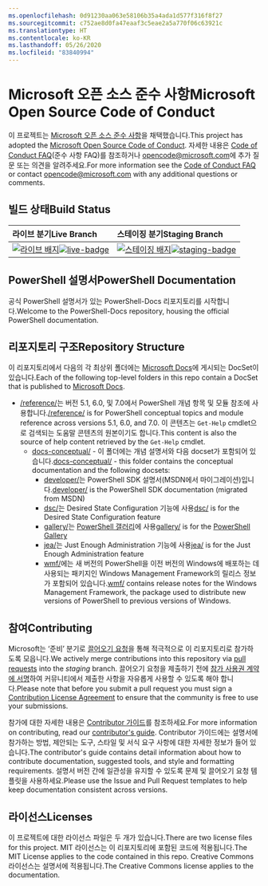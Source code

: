 ```yaml
---
ms.openlocfilehash: 0d91230aa063e58106b35a4ada1d577f316f8f27
ms.sourcegitcommit: c752ae8d0fa47eaaf3c5eae2a5a770f06c63921c
ms.translationtype: HT
ms.contentlocale: ko-KR
ms.lasthandoff: 05/26/2020
ms.locfileid: "83840994"
---
```

# <a name="microsoft-open-source-code-of-conduct"></a><span data-ttu-id="2f574-101">Microsoft 오픈 소스 준수 사항</span><span class="sxs-lookup"><span data-stu-id="2f574-101">Microsoft Open Source Code of Conduct</span></span>

<span data-ttu-id="2f574-102">이 프로젝트는 [Microsoft 오픈 소스 준수 사항](https://opensource.microsoft.com/codeofconduct/)을 채택했습니다.</span><span class="sxs-lookup"><span data-stu-id="2f574-102">This project has adopted the [Microsoft Open Source Code of Conduct](https://opensource.microsoft.com/codeofconduct/).</span></span> <span data-ttu-id="2f574-103">자세한 내용은 [Code of Conduct FAQ](https://opensource.microsoft.com/codeofconduct/faq/)(준수 사항 FAQ)를 참조하거나 [opencode@microsoft.com](mailto:opencode@microsoft.com)에 추가 질문 또는 의견을 알려주세요.</span><span class="sxs-lookup"><span data-stu-id="2f574-103">For more information see the [Code of Conduct FAQ](https://opensource.microsoft.com/codeofconduct/faq/) or contact [opencode@microsoft.com](mailto:opencode@microsoft.com) with any additional questions or comments.</span></span>

[라이브 배지]: https://powershell.visualstudio.com/PowerShell-Docs/_apis/build/status/PowerShell-Docs-CI?branchName=live
[live-badge]: https://powershell.visualstudio.com/PowerShell-Docs/_apis/build/status/PowerShell-Docs-CI?branchName=live
[스테이징 배지]: https://powershell.visualstudio.com/PowerShell-Docs/_apis/build/status/PowerShell-Docs-CI?branchName=staging
[staging-badge]: https://powershell.visualstudio.com/PowerShell-Docs/_apis/build/status/PowerShell-Docs-CI?branchName=staging

## <a name="build-status"></a><span data-ttu-id="2f574-106">빌드 상태</span><span class="sxs-lookup"><span data-stu-id="2f574-106">Build Status</span></span>

|          <span data-ttu-id="2f574-107">라이브 분기</span><span class="sxs-lookup"><span data-stu-id="2f574-107">Live Branch</span></span>          |           <span data-ttu-id="2f574-108">스테이징 분기</span><span class="sxs-lookup"><span data-stu-id="2f574-108">Staging Branch</span></span>            |
| :---------------------------- | :---------------------------------- |
| <span data-ttu-id="2f574-109">[![라이브 배지][]][라이브 배지]</span><span class="sxs-lookup"><span data-stu-id="2f574-109">[![live-badge][]][live-badge]</span></span> | <span data-ttu-id="2f574-110">[![스테이징 배지][]][스테이징 배지]</span><span class="sxs-lookup"><span data-stu-id="2f574-110">[![staging-badge][]][staging-badge]</span></span> |

## <a name="powershell-documentation"></a><span data-ttu-id="2f574-111">PowerShell 설명서</span><span class="sxs-lookup"><span data-stu-id="2f574-111">PowerShell Documentation</span></span>

<span data-ttu-id="2f574-112">공식 PowerShell 설명서가 있는 PowerShell-Docs 리포지토리를 시작합니다.</span><span class="sxs-lookup"><span data-stu-id="2f574-112">Welcome to the PowerShell-Docs repository, housing the official PowerShell documentation.</span></span>

## <a name="repository-structure"></a><span data-ttu-id="2f574-113">리포지토리 구조</span><span class="sxs-lookup"><span data-stu-id="2f574-113">Repository Structure</span></span>

<span data-ttu-id="2f574-114">이 리포지토리에서 다음의 각 최상위 폴더에는 [Microsoft Docs](https://docs.microsoft.com/powershell)에 게시되는 DocSet이 있습니다.</span><span class="sxs-lookup"><span data-stu-id="2f574-114">Each of the following top-level folders in this repo contain a DocSet that is published to [Microsoft Docs](https://docs.microsoft.com/powershell).</span></span>

- <span data-ttu-id="2f574-115">[/reference/](https://docs.microsoft.com/powershell/scripting/)는 버전 5.1, 6.0, 및 7.0에서 PowerShell 개념 항목 및 모듈 참조에 사용합니다.</span><span class="sxs-lookup"><span data-stu-id="2f574-115">[/reference/](https://docs.microsoft.com/powershell/scripting/) is for PowerShell conceptual topics and module reference across versions 5.1, 6.0, and 7.0.</span></span> <span data-ttu-id="2f574-116">이 콘텐츠는 `Get-Help` cmdlet으로 검색되는 도움말 콘텐츠의 원본이기도 합니다.</span><span class="sxs-lookup"><span data-stu-id="2f574-116">This content is also the source of help content retrieved by the `Get-Help` cmdlet.</span></span>
  - <span data-ttu-id="2f574-117">[docs-conceptual/](https://docs.microsoft.com/powershell) - 이 폴더에는 개념 설명서와 다음 docset가 포함되어 있습니다.</span><span class="sxs-lookup"><span data-stu-id="2f574-117">[docs-conceptual/](https://docs.microsoft.com/powershell) - this folder contains the conceptual documentation and the following docsets:</span></span>
    - <span data-ttu-id="2f574-118">[developer/](https://docs.microsoft.com/powershell/scripting/developer/)는 PowerShell SDK 설명서(MSDN에서 마이그레이션)입니다.</span><span class="sxs-lookup"><span data-stu-id="2f574-118">[developer/](https://docs.microsoft.com/powershell/scripting/developer/) is the PowerShell SDK documentation (migrated from MSDN)</span></span>
    - <span data-ttu-id="2f574-119">[dsc/](https://docs.microsoft.com/powershell/scripting/dsc/)는 Desired State Configuration 기능에 사용</span><span class="sxs-lookup"><span data-stu-id="2f574-119">[dsc/](https://docs.microsoft.com/powershell/scripting/dsc/) is for the Desired State Configuration feature</span></span>
    - <span data-ttu-id="2f574-120">[gallery/](https://docs.microsoft.com/powershell/scripting/gallery)는 [PowerShell 갤러리](https://www.powershellgallery.com/)에 사용</span><span class="sxs-lookup"><span data-stu-id="2f574-120">[gallery/](https://docs.microsoft.com/powershell/scripting/gallery) is for the [PowerShell Gallery](https://www.powershellgallery.com/)</span></span>
    - <span data-ttu-id="2f574-121">[jea/](https://docs.microsoft.com/powershell/scripting/learn/remoting/jea/overview)는 Just Enough Administration 기능에 사용</span><span class="sxs-lookup"><span data-stu-id="2f574-121">[jea/](https://docs.microsoft.com/powershell/scripting/learn/remoting/jea/overview) is for the Just Enough Administration feature</span></span>
    - <span data-ttu-id="2f574-122">[wmf/](https://docs.microsoft.com/powershell/scripting/windows-powershell/wmf/overview)에는 새 버전의 PowerShell을 이전 버전의 Windows에 배포하는 데 사용되는 패키지인 Windows Management Framework의 릴리스 정보가 포함되어 있습니다.</span><span class="sxs-lookup"><span data-stu-id="2f574-122">[wmf/](https://docs.microsoft.com/powershell/scripting/windows-powershell/wmf/overview) contains release notes for the Windows Management Framework, the package used to distribute new versions of PowerShell to previous versions of Windows.</span></span>

## <a name="contributing"></a><span data-ttu-id="2f574-123">참여</span><span class="sxs-lookup"><span data-stu-id="2f574-123">Contributing</span></span>

<span data-ttu-id="2f574-124">Microsoft는 ‘준비’ 분기로 [끌어오기 요청](https://help.github.com/articles/using-pull-requests/)을 통해 적극적으로 이 리포지토리로 참가하도록 모읍니다.</span><span class="sxs-lookup"><span data-stu-id="2f574-124">We actively merge contributions into this repository via [pull requests](https://help.github.com/articles/using-pull-requests/) into the _staging_ branch.</span></span>
<span data-ttu-id="2f574-125">끌어오기 요청을 제출하기 전에 [참가 사용권 계약에 서명](https://cla.microsoft.com/)하여 커뮤니티에서 제출한 사항을 자유롭게 사용할 수 있도록 해야 합니다.</span><span class="sxs-lookup"><span data-stu-id="2f574-125">Please note that before you submit a pull request you must sign a [Contribution License Agreement](https://cla.microsoft.com/) to ensure that the community is free to use your submissions.</span></span>

<span data-ttu-id="2f574-126">참가에 대한 자세한 내용은 [Contributor 가이드](https://docs.microsoft.com/powershell/scripting/community/contributing/overview)를 참조하세요.</span><span class="sxs-lookup"><span data-stu-id="2f574-126">For more information on contributing, read our [contributor's guide](https://docs.microsoft.com/powershell/scripting/community/contributing/overview).</span></span>
<span data-ttu-id="2f574-127">Contributor 가이드에는 설명서에 참가하는 방법, 제안되는 도구, 스타일 및 서식 요구 사항에 대한 자세한 정보가 들어 있습니다.</span><span class="sxs-lookup"><span data-stu-id="2f574-127">The contributor's guide contains detail information about how to contribute documentation, suggested tools, and style and formatting requirements.</span></span> <span data-ttu-id="2f574-128">설명서 버전 간에 일관성을 유지할 수 있도록 문제 및 끌어오기 요청 템플릿을 사용하세요.</span><span class="sxs-lookup"><span data-stu-id="2f574-128">Please use the Issue and Pull Request templates to help keep documentation consistent across versions.</span></span>

## <a name="licenses"></a><span data-ttu-id="2f574-129">라이선스</span><span class="sxs-lookup"><span data-stu-id="2f574-129">Licenses</span></span>

<span data-ttu-id="2f574-130">이 프로젝트에 대한 라이선스 파일은 두 개가 있습니다.</span><span class="sxs-lookup"><span data-stu-id="2f574-130">There are two license files for this project.</span></span> <span data-ttu-id="2f574-131">MIT 라이선스는 이 리포지토리에 포함된 코드에 적용됩니다.</span><span class="sxs-lookup"><span data-stu-id="2f574-131">The MIT License applies to the code contained in this repo.</span></span> <span data-ttu-id="2f574-132">Creative Commons 라이선스는 설명서에 적용됩니다.</span><span class="sxs-lookup"><span data-stu-id="2f574-132">The Creative Commons license applies to the documentation.</span></span>
